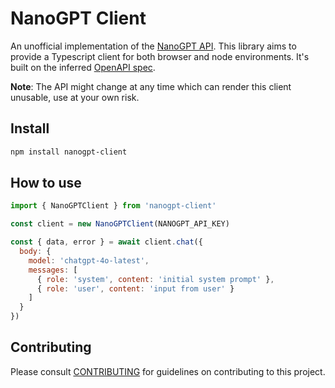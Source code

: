 # NanoGPT Client

An unofficial implementation of the [NanoGPT API](https://nano-gpt.com/api). This library aims to provide
a Typescript client for both browser and node environments. It's built on the inferred [OpenAPI spec](./openapi.yaml).

**Note**: The API might change at any time which can render this client unusable, use at your own risk.

## Install

```bash
npm install nanogpt-client
```

## How to use

```javascript
import { NanoGPTClient } from 'nanogpt-client'

const client = new NanoGPTClient(NANOGPT_API_KEY)

const { data, error } = await client.chat({
  body: {
    model: 'chatgpt-4o-latest',
    messages: [
      { role: 'system', content: 'initial system prompt' },
      { role: 'user', content: 'input from user' }
    ]
  }
})
```

## Contributing

Please consult [CONTRIBUTING](./.github/CONTRIBUTING.md) for guidelines on contributing to this project.


